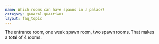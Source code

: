 ```yaml
---
name: Which rooms can have spawns in a palace?
category: general-questions
layout: faq_topic
---
```

The entrance room, one weak spawn room, two spawn rooms. That makes a total of 4 rooms.